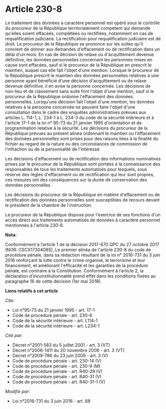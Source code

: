 # Article 230-8

Le traitement des données à caractère personnel est opéré sous le contrôle du procureur de la République territorialement
compétent qui demande qu'elles soient effacées, complétées ou rectifiées, notamment en cas de requalification judiciaire. La
rectification pour requalification judiciaire est de droit. Le procureur de la République se prononce sur les suites qu'il
convient de donner aux demandes d'effacement ou de rectification dans un délai d'un mois. En cas de décision de relaxe ou
d'acquittement devenue définitive, les données personnelles concernant les personnes mises en cause sont effacées, sauf si le
procureur de la République en prescrit le maintien, auquel cas elle fait l'objet d'une mention. Lorsque le procureur de la
République prescrit le maintien des données personnelles relatives à une personne ayant bénéficié d'une décision
d'acquittement ou de relaxe devenue définitive, il en avise la personne concernée. Les décisions de non-lieu et de classement
sans suite font l'objet d'une mention, sauf si le procureur de la République ordonne l'effacement des données personnelles.
Lorsqu'une décision fait l'objet d'une mention, les données relatives à la personne concernée ne peuvent faire l'objet d'une
consultation dans le cadre des enquêtes administratives prévues aux articles L. 114-1, L. 234-1 à L. 234-3 du code de la
sécurité intérieure et à l'article 17-1 de la loi n° 95-73 du 21 janvier 1995 d'orientation et de programmation relative à la
sécurité. Les décisions du procureur de la République prévues au présent alinéa ordonnant le maintien ou l'effacement des
données personnelles sont prises pour des raisons liées à la finalité du fichier au regard de la nature ou des circonstances
de commission de l'infraction ou de la personnalité de l'intéressé. 

Les décisions d'effacement ou de rectification des informations nominatives prises par le procureur de la République sont
portées à la connaissance des responsables de tous les traitements automatisés pour lesquels, sous réserve des règles
d'effacement ou de rectification qui leur sont propres, ces mesures ont des conséquences sur la durée de conservation des
données personnelles. 

Les décisions du procureur de la République en matière d'effacement ou de rectification des données personnelles sont
susceptibles de recours devant le président de la chambre de l'instruction. 

Le procureur de la République dispose pour l'exercice de ses fonctions d'un accès direct aux traitements automatisés de
données à caractère personnel mentionnés à l'article 230-6.

**Nota:**

Conformément à l’article 1 de la décision 2017-670 QPC du 27 octobre 2017 (NOR: CSCX1730408S), Le premier alinéa de l'article
230-8 du code de procédure pénale, dans sa rédaction résultant de la loi n° 2016-731 du 3 juin 2016 renforçant la lutte
contre le crime organisé, le terrorisme et leur financement, et améliorant l'efficacité et les garanties de la procédure
pénale, est contraire à la Constitution. Conformément à l’article 2, la déclaration d'inconstitutionnalité prend effet dans
les conditions fixées au paragraphe 16 de cette décision (1er mai 2018).

**Liens relatifs à cet article**

_Cite_:

  - Loi n°95-73 du 21 janvier 1995 - art. 17-1
  - Code de procédure pénale - art. 230-6
  - Code de la sécurité intérieure - art. L114-1
  - Code de la sécurité intérieure - art. L234-1

_Cité par_:

  - Décret n°2001-583 du 5 juillet 2001 - art. 3 (VT)
  - Décret n°2006-1411 du 20 novembre 2006 - art. 3 (VT)
  - Décret n°2009-786 du 23 juin 2009 - art. 3 (V)
  - Code de procédure pénale - art. 230-14 (V)
  - Code de procédure pénale - art. 230-9 (M)
  - Code de procédure pénale - art. R40-29 (V)
  - Code de procédure pénale - art. R40-31 (V)
  - Code de procédure pénale - art. R40-31-1 (V)

_Modifié par_:

  - Loi n°2016-731 du 3 juin 2016 - art. 68
